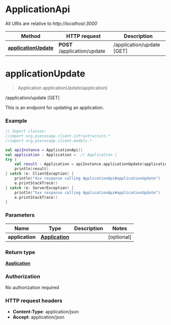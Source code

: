 # ApplicationApi

All URIs are relative to *http://localhost:3000*

Method | HTTP request | Description
------------- | ------------- | -------------
[**applicationUpdate**](ApplicationApi.md#applicationUpdate) | **POST** /application/update | /application/update [GET]


<a name="applicationUpdate"></a>
# **applicationUpdate**
> Application applicationUpdate(application)

/application/update [GET]

This is an endpoint for updating an application.

### Example
```kotlin
// Import classes:
//import org.piecesapp.client.infrastructure.*
//import org.piecesapp.client.models.*

val apiInstance = ApplicationApi()
val application : Application =  // Application | 
try {
    val result : Application = apiInstance.applicationUpdate(application)
    println(result)
} catch (e: ClientException) {
    println("4xx response calling ApplicationApi#applicationUpdate")
    e.printStackTrace()
} catch (e: ServerException) {
    println("5xx response calling ApplicationApi#applicationUpdate")
    e.printStackTrace()
}
```

### Parameters

Name | Type | Description  | Notes
------------- | ------------- | ------------- | -------------
 **application** | [**Application**](Application.md)|  | [optional]

### Return type

[**Application**](Application.md)

### Authorization

No authorization required

### HTTP request headers

 - **Content-Type**: application/json
 - **Accept**: application/json

